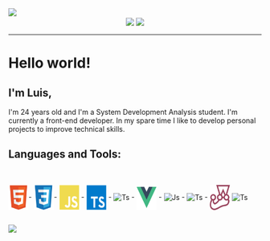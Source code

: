 <image src="https://s7.gifyu.com/images/github-gif.gif" />
  
  <div align="center">
  <a href="https://www.linkedin.com/in/luis-douglas-ab82b392/" target="_blank"><img src="https://img.shields.io/badge/-LinkedIn-%230077B5?style=for-the-badge&logo=linkedin&logoColor=white" target="_blank"></a> 
   <a href="https://t.me/Luis_DouglasR" target="_blank"><img src="https://img.shields.io/badge/Telegram-2CA5E0?style=for-the-badge&logo=telegram&logoColor=white" target="_blank"></a>
 </div>
 </center>
   <hr/>

#  Hello world!

 
## I'm Luis,
I'm 24 years old and I'm a System Development Analysis student. I'm currently a front-end developer. In my spare time I like to develop personal projects to improve technical skills.


##

## Languages and Tools:
</div>
  
  
  <div style="display: inline_block"><br>
   
   <img align="center" alt="HTML" height="50" width="40" src="https://raw.githubusercontent.com/devicons/devicon/master/icons/html5/html5-original.svg">- 
  <img align="center" alt="CSS" height="50" width="40" src="https://raw.githubusercontent.com/devicons/devicon/master/icons/css3/css3-original.svg">- 
  <img align="center" alt="Js" height="50" width="40" src="https://raw.githubusercontent.com/devicons/devicon/master/icons/javascript/javascript-plain.svg"> - 
    <img align="center" alt="Ts" height="50" width="40" src="https://raw.githubusercontent.com/devicons/devicon/master/icons/typescript/typescript-plain.svg"> -
  <img align="center" alt="Ts" height="50" width="40" src="https://cdn.jsdelivr.net/gh/devicons/devicon/icons/react/react-original.svg"> - 
        <img align="center" alt="React" height="50" width="40" src="https://raw.githubusercontent.com/devicons/devicon/2ae2a900d2f041da66e950e4d48052658d850630/icons/vuejs/vuejs-original.svg"> -
    <img align="center" alt="Js" height="50" width="40" src="https://cdn.jsdelivr.net/gh/devicons/devicon/icons/tailwindcss/tailwindcss-plain.svg"> - 
   <img align="center" alt="Ts" height="50" width="40" src="https://cdn.jsdelivr.net/gh/devicons/devicon/icons/sass/sass-original.svg"> -
  <img align="center" alt="JEST" height="50" width="40" src="https://raw.githubusercontent.com/devicons/devicon/2ae2a900d2f041da66e950e4d48052658d850630/icons/jest/jest-plain.svg">
  <img align="center" alt="Ts" height="50" width="40" src="https://cdn.jsdelivr.net/gh/devicons/devicon/icons/linux/linux-original.svg">

  
</div>

##

 <div>
  <a href="https://github.com/LuisDouglas963">

   <img height="180em" src="https://github-readme-stats.vercel.app/api/top-langs/?username=LuisDouglas963&layout=compact&langs_count=7&theme=tokyonight"/>
  
   
</div>



 



